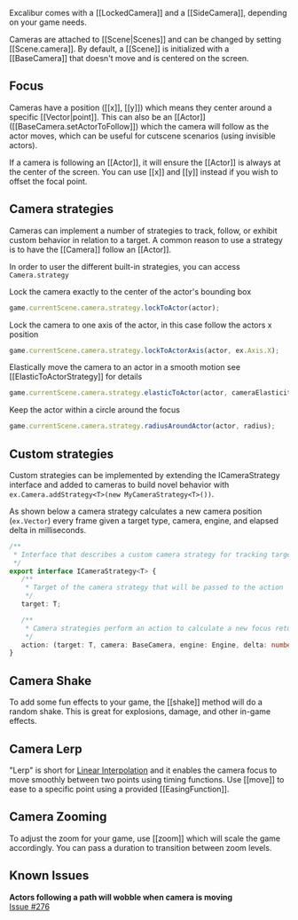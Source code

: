 
Excalibur comes with a [[LockedCamera]] and a [[SideCamera]], depending on
your game needs.

Cameras are attached to [[Scene|Scenes]] and can be changed by 
setting [[Scene.camera]]. By default, a [[Scene]] is initialized with a
[[BaseCamera]] that doesn't move and is centered on the screen.

## Focus

Cameras have a position ([[x]], [[y]]) which means they center around a specific
[[Vector|point]]. This can also be an [[Actor]] ([[BaseCamera.setActorToFollow]]) which
the camera will follow as the actor moves, which can be useful for cutscene scenarios (using
invisible actors).

If a camera is following an [[Actor]], it will ensure the [[Actor]] is always at the
center of the screen. You can use [[x]] and [[y]] instead if you wish to
offset the focal point.

## Camera strategies

Cameras can implement a number of strategies to track, follow, or exhibit custom behavior in relation to a target. A common reason to use a 
strategy is to have the [[Camera]] follow an [[Actor]].

In order to user the different built-in strategies, you can access `Camera.strategy`

Lock the camera exactly to the center of the actor's bounding box
```typescript
game.currentScene.camera.strategy.lockToActor(actor);
```

Lock the camera to one axis of the actor, in this case follow the actors x position
```typescript
game.currentScene.camera.strategy.lockToActorAxis(actor, ex.Axis.X);
```

Elastically move the camera to an actor in a smooth motion see [[ElasticToActorStrategy]] for details
```typescript
game.currentScene.camera.strategy.elasticToActor(actor, cameraElasticity, cameraFriction);
```

Keep the actor within a circle around the focus
```typescript
game.currentScene.camera.strategy.radiusAroundActor(actor, radius);
```

## Custom strategies

Custom strategies can be implemented by extending the ICameraStrategy interface and added to cameras to build novel behavior with `ex.Camera.addStrategy<T>(new MyCameraStrategy<T>())`.

As shown below a camera strategy calculates a new camera position (`ex.Vector`) every frame given a target type, camera, engine, and elapsed delta in milliseconds.

```typescript
/**
 * Interface that describes a custom camera strategy for tracking targets
 */
export interface ICameraStrategy<T> {
   /**
    * Target of the camera strategy that will be passed to the action
    */
   target: T;

   /**
    * Camera strategies perform an action to calculate a new focus returned out of the strategy
    */
   action: (target: T, camera: BaseCamera, engine: Engine, delta: number) => Vector;
}
```



## Camera Shake

To add some fun effects to your game, the [[shake]] method
will do a random shake. This is great for explosions, damage, and other
in-game effects.

## Camera Lerp

"Lerp" is short for [Linear Interpolation](http://en.wikipedia.org/wiki/Linear_interpolation) 
and it enables the camera focus to move smoothly between two points using timing functions. 
Use [[move]] to ease to a specific point using a provided [[EasingFunction]].

## Camera Zooming

To adjust the zoom for your game, use [[zoom]] which will scale the
game accordingly. You can pass a duration to transition between zoom levels.

## Known Issues    

**Actors following a path will wobble when camera is moving**  
[Issue #276](https://github.com/excaliburjs/Excalibur/issues/276)